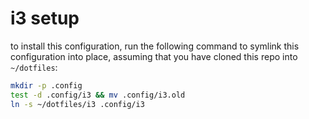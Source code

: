 # i3 setup

to install this configuration,
run the following command to
symlink this configuration into place,
assuming that you have cloned this repo into
`~/dotfiles`:

```bash
mkdir -p .config
test -d .config/i3 && mv .config/i3.old
ln -s ~/dotfiles/i3 .config/i3
```
